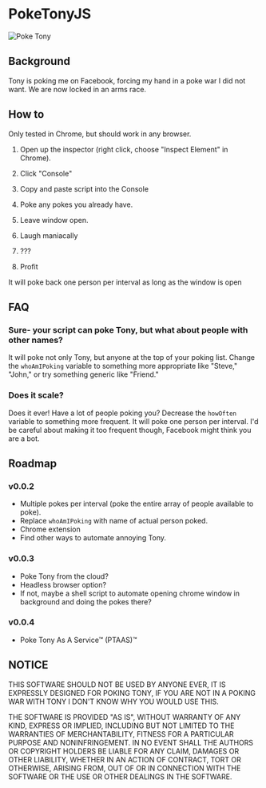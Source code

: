 # PokeTonyJS

![Poke Tony](https://github.com/robertjwhitney/PokeTonyJS/blob/master/PokeTonyJS.gif)

## Background

Tony is poking me on Facebook, forcing my hand in a poke war I did not want. We are now locked in an arms race.

## How to

Only tested in Chrome, but should work in any browser. 

1) Open up the inspector (right click, choose "Inspect Element" in Chrome).

2) Click "Console"

3) Copy and paste script into the Console

4) Poke any pokes you already have.

5) Leave window open. 

6) Laugh maniacally

7) ???

8) Profit

It will poke back one person per interval  as long as the window is open

## FAQ

### Sure- your script can poke Tony, but what about people with other names?

It will poke not only Tony, but anyone at the top of your poking list. Change the `whoAmIPoking` variable to something more appropriate like "Steve," "John," or try something generic like "Friend."

### Does it scale?

Does it ever! Have a lot of people poking you? Decrease the `howOften` variable to something more frequent. It will poke one person per interval. I'd be careful about making it too frequent though, Facebook might think you are a bot.

## Roadmap

### v0.0.2

- Multiple pokes per interval (poke the entire array of people available to poke).
- Replace `whoAmIPoking` with name of actual person poked.
- Chrome extension
- Find other ways to automate annoying Tony.

### v0.0.3

- Poke Tony from the cloud?
- Headless browser option?
- If not, maybe a shell script to automate opening chrome window in background and doing the pokes there?

### v0.0.4

- Poke Tony As A Service™ (PTAAS)™


## NOTICE

THIS SOFTWARE SHOULD NOT BE USED BY ANYONE EVER, IT IS EXPRESSLY DESIGNED FOR POKING TONY, IF YOU ARE NOT IN A POKING WAR WITH TONY I DON'T KNOW WHY YOU WOULD USE THIS.

THE SOFTWARE IS PROVIDED "AS IS", WITHOUT WARRANTY OF ANY KIND, EXPRESS OR IMPLIED, INCLUDING BUT NOT LIMITED TO THE WARRANTIES OF MERCHANTABILITY, FITNESS FOR A PARTICULAR PURPOSE AND NONINFRINGEMENT. IN NO EVENT SHALL THE AUTHORS OR COPYRIGHT HOLDERS BE LIABLE FOR ANY CLAIM, DAMAGES OR OTHER LIABILITY, WHETHER IN AN ACTION OF CONTRACT, TORT OR OTHERWISE, ARISING FROM, OUT OF OR IN CONNECTION WITH THE SOFTWARE OR THE USE OR OTHER DEALINGS IN THE SOFTWARE.
